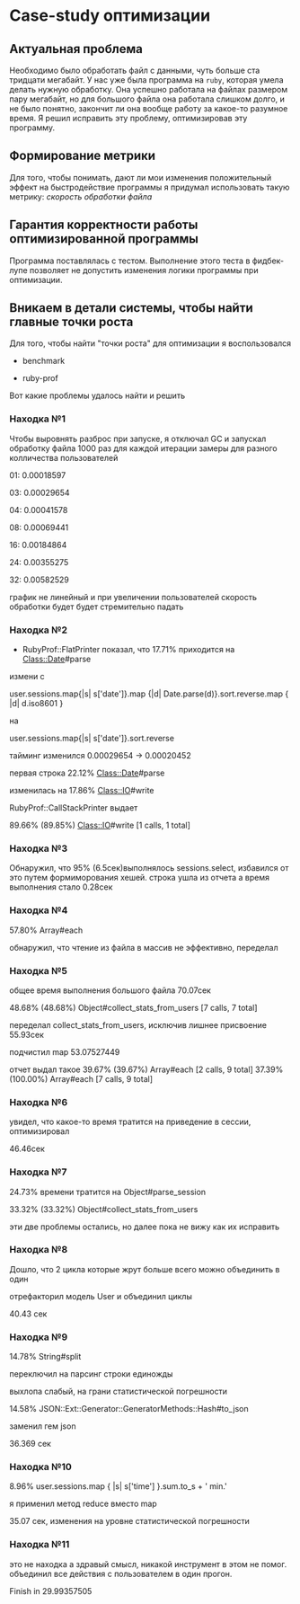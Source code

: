 # Case-study оптимизации
## Актуальная проблема
Необходимо было обработать файл с данными, чуть больше ста тридцати мегабайт.
У нас уже была программа на `ruby`, которая умела делать нужную обработку.
Она успешно работала на файлах размером пару мегабайт, но для большого файла она работала слишком долго, и не было понятно, закончит ли она вообще работу за какое-то разумное время.
Я решил исправить эту проблему, оптимизировав эту программу.

## Формирование метрики
Для того, чтобы понимать, дают ли мои изменения положительный эффект на быстродействие программы я придумал использовать такую метрику: *скорость обработки файла*

## Гарантия корректности работы оптимизированной программы
Программа поставлялась с тестом. Выполнение этого теста в фидбек-лупе позволяет не допустить изменения логики программы при оптимизации.

## Вникаем в детали системы, чтобы найти главные точки роста
Для того, чтобы найти "точки роста" для оптимизации я воспользовался 

* benchmark

* ruby-prof

Вот какие проблемы удалось найти и решить

### Находка №1
Чтобы выровнять разброс при запуске, я отключал GC и запускал обработку файла 1000 раз для каждой итерации
замеры для разного колличества пользователей

01: 0.00018597

03: 0.00029654

04: 0.00041578

08: 0.00069441

16: 0.00184864

24: 0.00355275

32: 0.00582529

график не линейный и при увеличении пользователей скорость обработки будет будет стремительно падать

### Находка №2
- RubyProf::FlatPrinter показал, что 17.71% приходится на <Class::Date>#parse

измени с

user.sessions.map{|s| s['date']}.map {|d| Date.parse(d)}.sort.reverse.map { |d| d.iso8601 }

на 

user.sessions.map{|s| s['date']}.sort.reverse

тайминг изменился
0.00029654 -> 0.00020452 

первая строка 22.12% <Class::Date>#parse 
 
изменилась на 17.86%  <Class::IO>#write

RubyProf::CallStackPrinter выдает

89.66% (89.85%) <Class::IO>#write [1 calls, 1 total]

### Находка №3
Обнаружил, что 95% (6.5сек)выполнялось sessions.select,
избавился от это путем формиморования хешей.
строка ушла из отчета а время выполнения стало 0.28сек

### Находка №4
57.80% Array#each

обнаружил, что чтение из файла в массив не эффективно, переделал

### Находка №5
общее время выполнения большого файла 70.07сек

48.68% (48.68%) Object#collect_stats_from_users [7 calls, 7 total]

переделал collect_stats_from_users, исключив лишнее присвоение 55.93сек

подчистил map 53.07527449

отчет выдал такое
39.67% (39.67%) Array#each [2 calls, 9 total]
37.39% (100.00%) Array#each [7 calls, 9 total]

### Находка №6

увидел, что какое-то время тратится на приведение в сессии, оптимизировал

46.46сек

### Находка №7

24.73% времени тратится на Object#parse_session

33.32% (33.32%) Object#collect_stats_from_users

эти две проблемы остались, но далее пока не вижу как их исправить

### Находка №8 

Дошло, что 2 цикла которые жрут больше всего можно объединить в один

отрефакторил модель User и объединил циклы

40.43 сек

### Находка №9

14.78%   String#split

переключил на парсинг строки единожды

выхлопа слабый, на грани статистической погрешности

14.58% JSON::Ext::Generator::GeneratorMethods::Hash#to_json

заменил гем json

36.369 cек

### Находка №10

8.96% user.sessions.map { |s| s['time'] }.sum.to_s + ' min.'

я применил метод reduce вместо map

35.07 сек, изменения на уровне статистической погрешности

### Находка №11

это не находка а здравый смысл, никакой инструмент в этом не помог. объединил все действия с пользователем в один прогон.

Finish in 29.99357505
